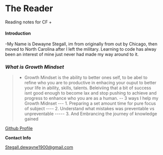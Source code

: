 # **The Reader**

Reading notes for CF
+

#### Introduction

-My Name is Dewayne Stegall, im from originally from out by Chicago, then moved to North Carolina after I left the military. Learning to code has alway been an interest of mine just never had made my way around to it.


### *What is Growth Mindset*

> - Growth Mindset is the ability to better ones self, to be abel to refine who you are to productive in enhacing your ouput to better your life in ability, skills, talents. Beleiviing that a bit of success isnt good enough to become lax and stop pushing to achieve and progress to enhance who you are as a human.
> -- 3 ways I help my Growth Midnset
> --- 1. Preparing a set amount time for pure focus of subject
> ---- 2. Understand what mistakes was preventable vs unpreventable
> ----- 3. And Embrancing the journey of knowledge gained 


[Github Profile](https://github.com/DewayneStegall)


__Contact Info__

Stegall.dewayne1900@gmail.com
